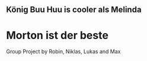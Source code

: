 ## König Buu Huu is cooler als Melinda
# Morton ist der beste
Group Project by Robin, Niklas, Lukas and Max
